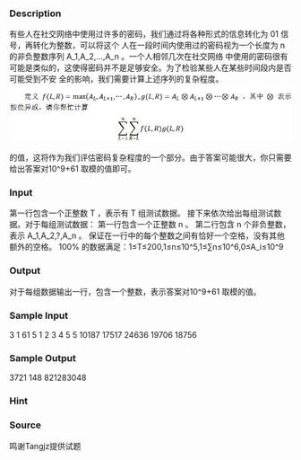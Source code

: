 
### Description
有些人在社交网络中使用过许多的密码，我们通过将各种形式的信息转化为 01 信号，再转化为整数，可以将这个
人在一段时间内使用过的密码视为一个长度为 n 的非负整数序列 A_1,A_2,...,A_n 。一个人相邻几次在社交网络
中使用的密码很有可能是类似的，这使得密码并不是足够安全。为了检验某些人在某些时间段内是否可能受到不安
全的影响，我们需要计算上述序列的复杂程度。
![](/JudgeOnline/upload/201701/aa.jpg)


的值，这将作为我们评估密码复杂程度的一个部分。由于答案可能很大，你只需要给出答案对10^9+61 取模的值即可。

### Input
第一行包含一个正整数 T ，表示有 T 组测试数据。
接下来依次给出每组测试数据。对于每组测试数据：
第一行包含一个正整数 n 。
第二行包含 n 个非负整数，表示 A_1,A_2,?,A_n 。
保证在一行中的每个整数之间有恰好一个空格，没有其他额外的空格。
100% 的数据满足：1≤T≤200,1≤n≤10^5,1≤∑n≤10^6,0≤A_i≤10^9

### Output
对于每组数据输出一行，包含一个整数，表示答案对10^9+61 取模的值。

### Sample Input
3
1
61
5
1 2 3 4 5
5
10187 17517 24636 19706 18756
### Sample Output
3721
148
821283048

### Hint

### Source
鸣谢Tangjz提供试题